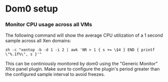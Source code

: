 # Dom0 setup

### Monitor CPU usage across all VMs
The following command will show the average CPU utilization of a 1 second sample across all Xen domains:
```
sh -c "xentop -b -d 1 -i 2 | awk 'NR > 1 { s += \$4 } END { printf \"%.1f%\", s }'"
```
This can be continiously monitored by dom0 using the "Generic Monitor" Xfce panel plugin.
Make sure to configure the plugin's period greater than the configured sample interval to avoid freezes.
